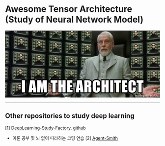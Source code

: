 # Awesome Tensor Architecture (Study of Neural Network Model)

![](./page_img/i-am-the-architect.jpg)







***

## Other repositories to study deep learning 

[1] [DeepLearning-Study-Factory, github](https://github.com/DoranLyong/DeepLearning-Study-Factory) 
- 이론 공부 및 뇌 없이 따라하는 코딩 연습 
[2] [Agent-Smith](https://github.com/DoranLyong/Agent-Smith)

  

  

